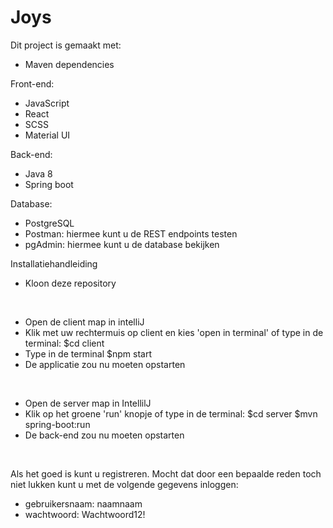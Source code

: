# Joys
 
 Dit project is gemaakt met:
 - Maven dependencies
 
 Front-end:
 - JavaScript
 - React
 - SCSS
 - Material UI
 
 Back-end:
 - Java 8
 - Spring boot
 
 Database:
 - PostgreSQL
 - Postman: hiermee kunt u de REST endpoints testen
 - pgAdmin: hiermee kunt u de database bekijken

 Installatiehandleiding
- Kloon deze repository

<br/>

- Open de client map in intelliJ 
- Klik met uw rechtermuis op client en kies 'open in terminal' of type in de terminal: $cd client
- Type in de terminal $npm start
- De applicatie zou nu moeten opstarten

<br/>

- Open de server map in IntellilJ
- Klik op het groene 'run' knopje of type in de terminal:
$cd server
$mvn spring-boot:run
- De back-end zou nu moeten opstarten

<br/>

Als het goed is kunt u registreren. Mocht dat door een bepaalde reden toch niet lukken kunt u met de volgende gegevens inloggen:
- gebruikersnaam: naamnaam
- wachtwoord: Wachtwoord12!